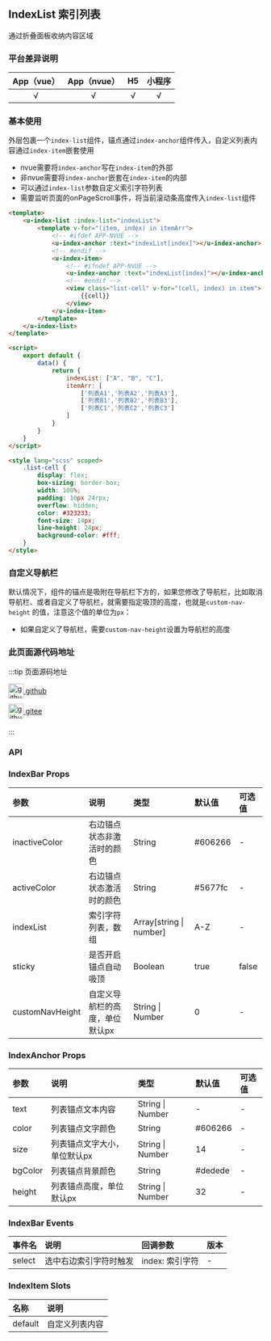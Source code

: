 ## IndexList 索引列表 <to-api/>

<demo-model url="/pages/componentsC/indexList/indexList"></demo-model>


通过折叠面板收纳内容区域

### 平台差异说明

|App（vue）|App（nvue）|H5|小程序|
|:-:|:-:|:-:|:-:|
|√|√|√|√|

### 基本使用

外层包裹一个`index-list`组件，锚点通过`index-anchor`组件传入，自定义列表内容通过`index-item`嵌套使用
- nvue需要将`index-anchor`写在`index-item`的外部
- 非nvue需要将`index-anchor`嵌套在`index-item`的内部
- 可以通过`index-list`参数自定义索引字符列表
- 需要监听页面的onPageScroll事件，将当前滚动条高度传入`index-list`组件

```html
<template>
	<u-index-list :index-list="indexList">
		<template v-for="(item, index) in itemArr">
			<!-- #ifdef APP-NVUE -->
			<u-index-anchor :text="indexList[index]"></u-index-anchor>
			<!-- #endif -->
			<u-index-item>
				<!-- #ifndef APP-NVUE -->
				<u-index-anchor :text="indexList[index]"></u-index-anchor>
				<!-- #endif -->
				<view class="list-cell" v-for="(cell, index) in item">
					{{cell}}
				</view>
			</u-index-item>
		</template>
	</u-index-list>
</template>

<script>
	export default {
		data() {
			return {
				indexList: ["A", "B", "C"],
				itemArr: [
					['列表A1','列表A2','列表A3'],
					['列表B1','列表B2','列表B3'],
					['列表C1','列表C2','列表C3']
				]
			}
		}
	}
</script>

<style lang="scss" scoped>
	.list-cell {
		display: flex;
		box-sizing: border-box;
		width: 100%;
		padding: 10px 24rpx;
		overflow: hidden;
		color: #323233;
		font-size: 14px;
		line-height: 24px;
		background-color: #fff;
	}
</style>
```



### 自定义导航栏

默认情况下，组件的锚点是吸附在导航栏下方的，如果您修改了导航栏，比如取消导航栏、或者自定义了导航栏，就需要指定吸顶的高度，也就是`custom-nav-height`
的值，注意这个值的单位为`px`：

- 如果自定义了导航栏，需要`custom-nav-height`设置为导航栏的高度

### 此页面源代码地址

:::tip 页面源码地址
<br/>

<a href="https://github.com/umicro/uView2.0/blob/master/pages/componentsC/indexList/indexList.nvue" target="_blank" style="display: flex;align-items: center">
   <img height="30" src="/common/github.svg" title="github" width="30"/>&nbsp;github
</a>

<a href="https://gitee.com/umicro/uView2.0/blob/master/pages/componentsC/indexList/indexList.nvue" target="_blank" style="display: flex;align-items: center;margin-top: 10px">
   <img height="30" src="/common/gitee.svg" title="github" width="30"/>&nbsp;gitee
</a>

<br/>
:::

### API

### IndexBar Props

| 参数				| 说明							| 类型							| 默认值		|  可选值	|
|:-					|:-								|:-								|:-			|:-			|
| inactiveColor		| 右边锚点状态非激活时的颜色		| String						| #606266	| -			|
| activeColor		| 右边锚点状态激活时的颜色			| String						| #5677fc	| -			|
| indexList			| 索引字符列表，数组				| Array[string &#124; number]	| A-Z		| -			|
| sticky			| 是否开启锚点自动吸顶			    | Boolean						| true		| false		|
| customNavHeight	| 自定义导航栏的高度，单位默认px	    | String &#124; Number			| 0			| -			|

### IndexAnchor Props

| 参数			| 说明							| 类型					| 默认值				|  可选值	|
|:-				|:-								|:-						|:-					|:-			|
| text			| 列表锚点文本内容				| String &#124; Number	| -					| -			|
| color			| 列表锚点文字颜色				| String				| #606266			| -			|
| size			| 列表锚点文字大小，单位默认px		| String &#124; Number	| 14				| -			|
| bgColor		| 列表锚点背景颜色				| String				| #dedede			| -			|
| height		| 列表锚点高度，单位默认px			| String &#124; Number	| 32				| -			|


### IndexBar Events

|事件名	|说明					|回调参数			|版本	|
|:-		|:-						|:-					|:-		|
| select| 选中右边索引字符时触发	| index: 索引字符	| -		|
 
 ### IndexItem Slots

| 名称		| 说明			|
|:-			|:-				|
| default	| 自定义列表内容	|
